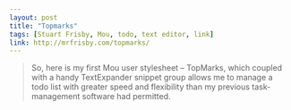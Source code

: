 ```yaml
---
layout: post
title: "Topmarks"
tags: [Stuart Frisby, Mou, todo, text editor, link]
link: http://mrfrisby.com/topmarks/
---
```


> So, here is my first Mou user stylesheet – TopMarks, which coupled with a handy TextExpander snippet group allows me to manage a todo list with greater speed and flexibility than my previous task-management software had permitted.
